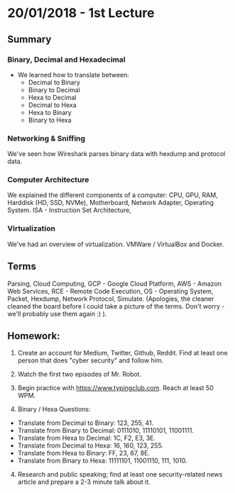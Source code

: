 # 20/01/2018 - 1st Lecture

## Summary

### Binary, Decimal and Hexadecimal
- We learned how to translate between:
  - Decimal to Binary
  - Binary to Decimal
  - Hexa to Decimal
  - Decimal to Hexa
  - Hexa to Binary
  - Binary to Hexa

### Networking & Sniffing

We've seen how Wireshark parses binary data with hexdump and protocol data.

### Computer Architecture

We explained the different components of a computer: CPU, GPU, RAM, Harddisk
(HD, SSD, NVMe), Motherboard, Network Adapter, Operating System. ISA -
Instruction Set Architecture,

### Virtualization

We've had an overview of virtualization. VMWare / VirtualBox and Docker.

## Terms

Parsing, Cloud Computing, GCP - Google Cloud Platform, AWS - Amazon Web Services,
RCE - Remote Code Execution, OS - Operating System, Packet, Hexdump, Network
Protocol, Simulate. (Apologies, the cleaner cleaned the board before I could
take a picture of the terms. Don't worry - we'll probably use them again :) ).

##  Homework:

1. Create an account for Medium, Twitter, Github, Reddit. Find at least
one person that does "cyber security" and follow him.

1. Watch the first two episodes of Mr. Robot.

2. Begin practice with https://www.typingclub.com. Reach at least 50 WPM.

3. Binary / Hexa Questions:
  - Translate from Decimal to Binary: 123, 255, 41.
  - Translate from Binary to Decimal: 0111010, 11110101, 11001111.
  - Translate from Hexa to Decimal: 1C, F2, E3, 3E.
  - Translate from Decimal to Hexa: 16, 160, 123, 255.
  - Translate from Hexa to Binary: FF, 23, 67, 8E.
  - Translate from Binary to Hexa: 11111101, 11001110, 111, 1010.

4. Research and public speaking; find at least one security-related news article
and prepare a 2-3 minute talk about it.

